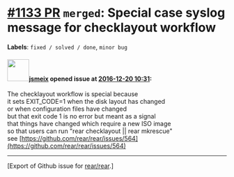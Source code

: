 [\#1133 PR](https://github.com/rear/rear/pull/1133) `merged`: Special case syslog message for checklayout workflow
==================================================================================================================

**Labels**: `fixed / solved / done`, `minor bug`

#### <img src="https://avatars.githubusercontent.com/u/1788608?u=925fc54e2ce01551392622446ece427f51e2f0ce&v=4" width="50">[jsmeix](https://github.com/jsmeix) opened issue at [2016-12-20 10:31](https://github.com/rear/rear/pull/1133):

The checklayout workflow is special because  
it sets EXIT\_CODE=1 when the disk layout has changed  
or when configuration files have changed  
but that exit code 1 is no error but meant as a signal  
that things have changed which require a new ISO image  
so that users can run "rear checklayout || rear mkrescue"  
see
[https://github.com/rear/rear/issues/564](https://github.com/rear/rear/issues/564)

------------------------------------------------------------------------

\[Export of Github issue for
[rear/rear](https://github.com/rear/rear).\]
